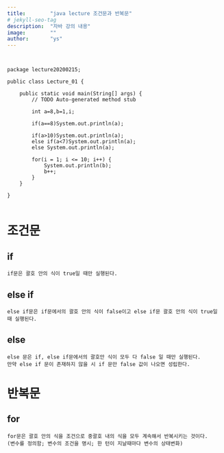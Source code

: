 ```yaml
---
title:        "java lecture 조건문과 반복문"
# jekyll-seo-tag
description:  "자바 강의 내용"
image:        ""
author:       "ys"
---
```




~~~


package lecture20200215;

public class Lecture_01 {

	public static void main(String[] args) {
		// TODO Auto-generated method stub

		int a=8,b=1,i;
		
		if(a==8)System.out.println(a);
		
		if(a>10)System.out.println(a);
		else if(a<7)System.out.println(a);
		else System.out.println(a);
		
		for(i = 1; i <= 10; i++) {
			System.out.println(b);
			b++;
		}
	}

}


~~~


# 조건문  
## if
    if문은 괄호 안의 식이 true일 때만 실행된다.
## else if
    else if문은 if문에서의 괄호 안의 식이 false이고 else if문 괄호 안의 식이 true일 때 실행된다.
## else
    else 문은 if, else if문에서의 괄호안 식이 모두 다 false 일 때만 실행된다.  
    만약 else if 문이 존재하지 않을 시 if 문만 false 값이 나오면 성립한다.
# 반복문  
## for
    for문은 괄호 안의 식을 조건으로 중괄호 내의 식을 모두 계속해서 반복시키는 것이다.  
    (변수를 정의함; 변수의 조건을 명시; 한 턴이 지날때마다 변수의 상태변화)
